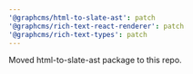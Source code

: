 ```yaml
---
'@graphcms/html-to-slate-ast': patch
'@graphcms/rich-text-react-renderer': patch
'@graphcms/rich-text-types': patch
---
```


Moved html-to-slate-ast package to this repo.
